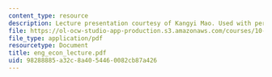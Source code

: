 ```yaml
---
content_type: resource
description: Lecture presentation courtesy of Kangyi Mao. Used with permission.
file: https://ol-ocw-studio-app-production.s3.amazonaws.com/courses/10-490-integrated-chemical-engineering-i-fall-2006/98288885a32c8a4054460082cb87a426_eng_econ_lecture.pdf
file_type: application/pdf
resourcetype: Document
title: eng_econ_lecture.pdf
uid: 98288885-a32c-8a40-5446-0082cb87a426
---
```


